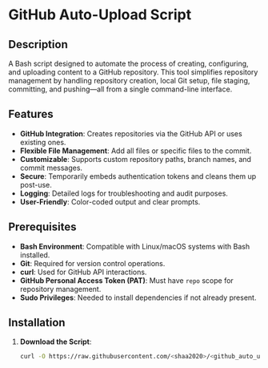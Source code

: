 # GitHub Auto-Upload Script

## Description
A Bash script designed to automate the process of creating, configuring, and uploading content to a GitHub repository. This tool simplifies repository management by handling repository creation, local Git setup, file staging, committing, and pushing—all from a single command-line interface.

## Features
- **GitHub Integration**: Creates repositories via the GitHub API or uses existing ones.
- **Flexible File Management**: Add all files or specific files to the commit.
- **Customizable**: Supports custom repository paths, branch names, and commit messages.
- **Secure**: Temporarily embeds authentication tokens and cleans them up post-use.
- **Logging**: Detailed logs for troubleshooting and audit purposes.
- **User-Friendly**: Color-coded output and clear prompts.

## Prerequisites
- **Bash Environment**: Compatible with Linux/macOS systems with Bash installed.
- **Git**: Required for version control operations.
- **curl**: Used for GitHub API interactions.
- **GitHub Personal Access Token (PAT)**: Must have `repo` scope for repository management.
- **Sudo Privileges**: Needed to install dependencies if not already present.

## Installation
1. **Download the Script**:
   ```bash
   curl -O https://raw.githubusercontent.com/<shaa2020>/<github_auto_upload>/main/github_auto_upload.sh
